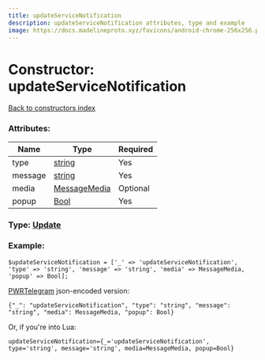 ```yaml
---
title: updateServiceNotification
description: updateServiceNotification attributes, type and example
image: https://docs.madelineproto.xyz/favicons/android-chrome-256x256.png
---
```

# Constructor: updateServiceNotification  
[Back to constructors index](index.md)



### Attributes:

| Name     |    Type       | Required |
|----------|---------------|----------|
|type|[string](../types/string.md) | Yes|
|message|[string](../types/string.md) | Yes|
|media|[MessageMedia](../types/MessageMedia.md) | Optional|
|popup|[Bool](../types/Bool.md) | Yes|



### Type: [Update](../types/Update.md)


### Example:

```
$updateServiceNotification = ['_' => 'updateServiceNotification', 'type' => 'string', 'message' => 'string', 'media' => MessageMedia, 'popup' => Bool];
```  

[PWRTelegram](https://pwrtelegram.xyz) json-encoded version:

```
{"_": "updateServiceNotification", "type": "string", "message": "string", "media": MessageMedia, "popup": Bool}
```


Or, if you're into Lua:  


```
updateServiceNotification={_='updateServiceNotification', type='string', message='string', media=MessageMedia, popup=Bool}

```


